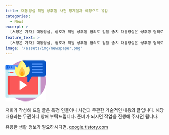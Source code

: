 ```yaml
---
title: 대통령실 직원 성추행 사건 징계절차 예정으로 유감
categories:
  - News
excerpt: >
  [서정은 기자] 대통령실, 경호처 직원 성추행 혐의로 검찰 송치 대통령실은 성추행 혐의로 검찰에 송치된 경호처 직원에 대해 대기발령 조치했다. 경호처는 유감을 표명하며 최종판단을 기다리고 징계 절차를 밝혔다. 서울경찰청은 지난주 대통령실 직원을 공중밀집장소추행 혐의로 검찰에 송치했는데, 해당 직원은 지하철에서 여성을 성추행한 혐의를 받고 있다.
feature_text: >
  [서정은 기자] 대통령실, 경호처 직원 성추행 혐의로 검찰 송치 대통령실은 성추행 혐의로 검찰에 송치된 경호처 직원에 대해 대기발령 조치했다. 경호처는 유감을 표명하며 최종판단을 기다리고 징계 절차를 밝혔다. 서울경찰청은 지난주 대통령실 직원을 공중밀집장소추행 혐의로 검찰에 송치했는데, 해당 직원은 지하철에서 여성을 성추행한 혐의를 받고 있다.
image: '/assets/img/newspaper.png'
---
```


<p><img src="/assets/img/news.png" alt="rentncar 속보" /></p>

<p>저희가 작성해 드릴 글은 특정 인물이나 사건과 무관한 기술적인 내용의 글입니다. 해당 내용과는 무관하니 양해 부탁드립니다. 준비가 되시면 작업을 진행해 주시면 됩니다. </p>
유용한 생활 정보가 필요하시다면, <a href="https://qoogle.tistory.com" rel="dofollow">qoogle.tistory.com</a>


